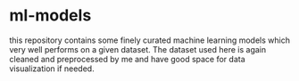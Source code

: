 # ml-models
this repository contains some finely curated machine learning models which very well performs on a given dataset. The dataset used here is again cleaned and preprocessed by me and have good space for data visualization if needed.
